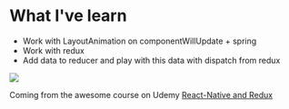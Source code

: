 # What I've learn

- Work with LayoutAnimation on componentWillUpdate + spring
- Work with redux
- Add data to reducer and play with this data with dispatch from redux

![](http://g.recordit.co/8c6A8WTkz0.gif)

Coming from the awesome course on Udemy [React-Native and Redux](https://www.udemy.com/the-complete-react-native-and-redux-course/learn/v4/questions)
